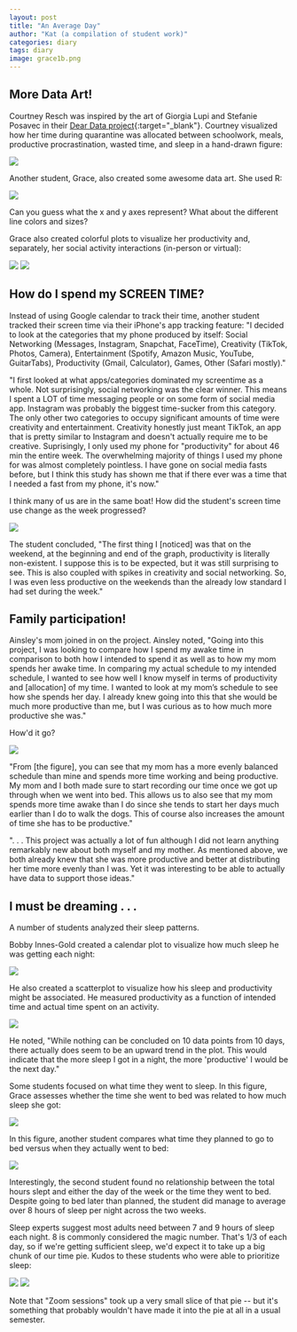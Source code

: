```yaml
---
layout: post
title: "An Average Day"
author: "Kat (a compilation of student work)"
categories: diary
tags: diary
image: grace1b.png
---
```


## More Data Art!

Courtney Resch was inspired by the art of Giorgia Lupi and Stefanie Posavec in their [Dear Data project](http://www.dear-data.com/theproject){:target="_blank"}.  Courtney visualized how her time during quarantine was allocated between schoolwork, meals, productive procrastination, wasted time, and sleep in a hand-drawn figure:  

<img src="{{ site.github.url}}/assets/img/courtney.png">

Another student, Grace, also created some awesome data art.  She used R:

<img src="{{ site.github.url}}/assets/img/grace1.png">

Can you guess what the x and y axes represent?  What about the different line colors and sizes?

Grace also created colorful plots to visualize her productivity and, separately, her social activity interactions (in-person or virtual):

<img src="{{ site.github.url}}/assets/img/grace5.png">

<img src="{{ site.github.url}}/assets/img/grace2.png">


## How do I spend my SCREEN TIME?

Instead of using Google calendar to track their time, another student tracked their screen time via their iPhone's app tracking feature: "I decided to look at the categories that my phone produced by itself: Social Networking (Messages, Instagram, Snapchat, FaceTime), Creativity (TikTok, Photos, Camera), Entertainment (Spotify, Amazon Music, YouTube, GuitarTabs), Productivity (Gmail, Calculator), Games, Other (Safari mostly)."

"I first looked at what apps/categories dominated my screentime as a whole. Not surprisingly, social networking was the clear winner. This means I spent a LOT of time messaging people or on some form of social media app. Instagram was probably the biggest time-sucker from this category. The only other two categories to occupy significant amounts of time were creativity and entertainment. Creativity honestly just meant TikTok, an app that is pretty similar to Instagram and doesn't actually require me to be creative. Suprisingly, I only used my phone for "productivity" for about 46 min the entire week. The overwhelming majority of things I used my phone for was almost completely pointless. I have gone on social media fasts before, but I think this study has shown me that if there ever was a time that I needed a fast from my phone, it's now."

I think many of us are in the same boat!  How did the student's screen time use change as the week progressed?

<img src="{{ site.github.url}}/assets/img/student3.png">

The student concluded, "The first thing I [noticed] was that on the weekend, at the beginning and end of the graph, productivity is literally non-existent. I suppose this is to be expected, but it was still surprising to see. This is also coupled with spikes in creativity and social networking. So, I was even less productive on the weekends than the already low standard I had set during the week."

## Family participation!

Ainsley's mom joined in on the project.  Ainsley noted, "Going into this project, I was looking to compare how I spend my awake time in comparison to both how I intended to spend it as well as to how my mom spends her awake time. In comparing my actual schedule to my intended schedule, I wanted to see how well I know myself in terms of productivity and [allocation] of my time. I wanted to look at my mom’s schedule to see how she spends her day. I already knew going into this that she would be much more productive than
me, but I was curious as to how much more productive she was."

How'd it go?

<img src="{{ site.github.url}}/assets/img/ainsley1.png">

"From [the figure], you can see that my mom has a more evenly balanced schedule than mine and spends more time working and being productive. My mom and I both made sure to start recording our time once we got up through when we went into bed. This allows us to also see that my mom spends more time awake than I do since she tends to start her days much earlier than I do to walk the dogs. This of course also increases the amount of time she has to be productive."

". . . This project was actually a lot of fun although I did not learn anything remarkably new about both myself and my mother.  As mentioned above, we both already knew that she was more productive and better at distributing her time more evenly than I was. Yet it was interesting to be able to actually have data to support those ideas."

## I must be dreaming . . . 

A number of students analyzed their sleep patterns.

Bobby Innes-Gold created a calendar plot to visualize how much sleep he was getting each night:

<img src="{{ site.github.url}}/assets/img/bobby2.png">

He also created a scatterplot to visualize how his sleep and productivity might be associated.  He measured productivity as a function of intended time and actual time spent on an activity.

<img src="{{ site.github.url}}/assets/img/bobby1.png">

He noted, "While nothing can be concluded on 10 data points from 10 days, there actually does seem to be an upward trend in the plot. This would indicate that the more sleep I got in a night, the more 'productive' I would be the next day."

Some students focused on what time they went to sleep.  In this figure, Grace assesses whether the time she went to bed was related to how much sleep she got:

<img src="{{ site.github.url}}/assets/img/grace3.png">

In this figure, another student compares what time they planned to go to bed versus when they actually went to bed:

<img src="{{ site.github.url}}/assets/img/student2.png">

Interestingly, the second student found no relationship between the total hours slept and either the day of the week or the time they went to bed.  Despite going to bed later than planned, the student did manage to average over 8 hours of sleep per night across the two weeks.  
 
Sleep experts suggest most adults need between 7 and 9 hours of sleep each night.  8 is commonly considered the magic number.  That's 1/3 of each day, so if we're getting sufficient sleep, we'd expect it to take up a big chunk of our time pie.  Kudos to these students who were able to prioritize sleep:

<img src="{{ site.github.url}}/assets/img/xander3.png">

<img src="{{ site.github.url}}/assets/img/student1.png">

Note that "Zoom sessions" took up a very small slice of that pie -- but it's something that probably wouldn't have made it into the pie at all in a usual semester.



